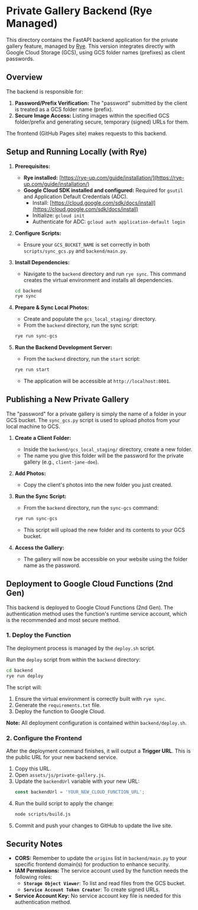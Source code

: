 # Private Gallery Backend (Rye Managed)

This directory contains the FastAPI backend application for the private gallery feature, managed by [Rye](https://rye-up.com/). This version integrates directly with Google Cloud Storage (GCS), using GCS folder names (prefixes) as client passwords.

## Overview

The backend is responsible for:
1.  **Password/Prefix Verification:** The "password" submitted by the client is treated as a GCS folder name (prefix).
2.  **Secure Image Access:** Listing images within the specified GCS folder/prefix and generating secure, temporary (signed) URLs for them.

The frontend (GitHub Pages site) makes requests to this backend.

## Setup and Running Locally (with Rye)

1.  **Prerequisites:**
    *   **Rye installed:** [https://rye-up.com/guide/installation/](https://rye-up.com/guide/installation/)
    *   **Google Cloud SDK installed and configured:** Required for `gsutil` and Application Default Credentials (ADC).
        *   Install: [https://cloud.google.com/sdk/docs/install](https://cloud.google.com/sdk/docs/install)
        *   Initialize: `gcloud init`
        *   Authenticate for ADC: `gcloud auth application-default login`

2.  **Configure Scripts:**
    *   Ensure your `GCS_BUCKET_NAME` is set correctly in both `scripts/sync_gcs.py` and `backend/main.py`.

3.  **Install Dependencies:**
    *   Navigate to the `backend` directory and run `rye sync`. This command creates the virtual environment and installs all dependencies.
    ```bash
    cd backend
    rye sync
    ```

4.  **Prepare & Sync Local Photos:**
    *   Create and populate the `gcs_local_staging/` directory.
    *   From the `backend` directory, run the sync script:
    ```bash
    rye run sync-gcs
    ```

5.  **Run the Backend Development Server:**
    *   From the `backend` directory, run the `start` script:
    ```bash
    rye run start
    ```
    *   The application will be accessible at `http://localhost:8001`.

## Publishing a New Private Gallery

The "password" for a private gallery is simply the name of a folder in your GCS bucket. The `sync_gcs.py` script is used to upload photos from your local machine to GCS.

1.  **Create a Client Folder:**
    *   Inside the `backend/gcs_local_staging/` directory, create a new folder.
    *   The name you give this folder will be the password for the private gallery (e.g., `client-jane-doe`).

2.  **Add Photos:**
    *   Copy the client's photos into the new folder you just created.

3.  **Run the Sync Script:**
    *   From the `backend` directory, run the `sync-gcs` command:
    ```bash
    rye run sync-gcs
    ```
    *   This script will upload the new folder and its contents to your GCS bucket.

4.  **Access the Gallery:**
    *   The gallery will now be accessible on your website using the folder name as the password.

## Deployment to Google Cloud Functions (2nd Gen)

This backend is deployed to Google Cloud Functions (2nd Gen). The authentication method uses the function's runtime service account, which is the recommended and most secure method.

### 1. Deploy the Function

The deployment process is managed by the `deploy.sh` script.

Run the `deploy` script from within the `backend` directory:
```bash
cd backend
rye run deploy
```
The script will:
1.  Ensure the virtual environment is correctly built with `rye sync`.
2.  Generate the `requirements.txt` file.
3.  Deploy the function to Google Cloud.

**Note:** All deployment configuration is contained within `backend/deploy.sh`.

### 2. Configure the Frontend
After the deployment command finishes, it will output a **Trigger URL**. This is the public URL for your new backend service.

1.  Copy this URL.
2.  Open `assets/js/private-gallery.js`.
3.  Update the `backendUrl` variable with your new URL:
    ```javascript
    const backendUrl = 'YOUR_NEW_CLOUD_FUNCTION_URL';
    ```
4.  Run the build script to apply the change:
    ```bash
    node scripts/build.js
    ```
5.  Commit and push your changes to GitHub to update the live site.

## Security Notes
*   **CORS:** Remember to update the `origins` list in `backend/main.py` to your specific frontend domain(s) for production to enhance security.
*   **IAM Permissions:** The service account used by the function needs the following roles:
    *   **`Storage Object Viewer`**: To list and read files from the GCS bucket.
    *   **`Service Account Token Creator`**: To create signed URLs.
*   **Service Account Key:** No service account key file is needed for this authentication method.
